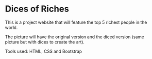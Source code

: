 # Dices of Riches
This is a project website that will feature the top 5 richest people in the world.

The picture will have the original version and the diced version (same picture but with dices to create the art).

Tools used: HTML, CSS and Bootstrap

